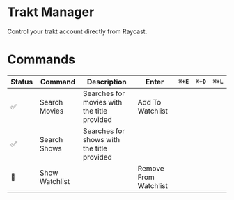 # Trakt Manager

Control your trakt account directly from Raycast.

# Commands

| Status             | Command        | Description                                 | Enter                 | <kbd>⌘<kbd/>+E | <kbd>⌘<kbd/>+D | <kbd>⌘<kbd/>+L |
| ------------------ | -------------- | ------------------------------------------- | --------------------- | -------------- | -------------- | -------------- |
| :white_check_mark: | Search Movies  | Searches for movies with the title provided | Add To Watchlist      |                |                |                |
| :white_check_mark: | Search Shows   | Searches for shows with the title provided  |                       |                |                |                |
| :construction:     | Show Watchlist |                                             | Remove From Watchlist |                |                |                |
